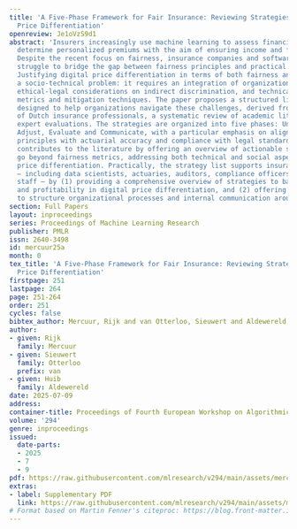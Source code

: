 ```yaml
---
title: 'A Five-Phase Framework for Fair Insurance: Reviewing Strategies for Digital
  Price Differentiation'
openreview: Je1oVzS9d1
abstract: 'Insurers increasingly use machine learning to assess financial risk and
  determine personalized premiums with the aim of ensuring income and financial stability.
  Despite the recent focus on fairness, insurance companies and software developers
  struggle to bridge the gap between fairness principles and practical implementation.
  Justifying digital price differentiation in terms of both fairness and profit is
  a socio-technical problem: it requires an integration of organizational processes,
  ethical-legal considerations on indirect discrimination, and technical fairness
  metrics and mitigation techniques. The paper proposes a structured list of 33 strategies
  designed to help organizations navigate these challenges, derived from a survey
  of Dutch insurance professionals, a systematic review of academic literature, and
  expert evaluations. The strategies are organized into five phases: Understand, Determine,
  Adjust, Evaluate and Communicate, with a particular emphasis on aligning fairness
  principles with actuarial accuracy and compliance with legal standards. This work
  contributes to the literature by offering an overview of actionable strategies that
  go beyond fairness metrics, addressing both technical and social aspects of digital
  price differentiation. Practically, the strategy list supports insurance professionals
  — including data scientists, actuaries, auditors, compliance officers, and communication
  staff — by (1) providing a comprehensive overview of strategies to balance fairness
  and profitability in digital price differentiation, and (2) offering a framework
  to structure organizational processes and internal communication around this balance.'
section: Full Papers
layout: inproceedings
series: Proceedings of Machine Learning Research
publisher: PMLR
issn: 2640-3498
id: mercuur25a
month: 0
tex_title: 'A Five-Phase Framework for Fair Insurance: Reviewing Strategies for Digital
  Price Differentiation'
firstpage: 251
lastpage: 264
page: 251-264
order: 251
cycles: false
bibtex_author: Mercuur, Rijk and van Otterloo, Sieuwert and Aldewereld, Huib
author:
- given: Rijk
  family: Mercuur
- given: Sieuwert
  family: Otterloo
  prefix: van
- given: Huib
  family: Aldewereld
date: 2025-07-09
address:
container-title: Proceedings of Fourth European Workshop on Algorithmic Fairness
volume: '294'
genre: inproceedings
issued:
  date-parts:
  - 2025
  - 7
  - 9
pdf: https://raw.githubusercontent.com/mlresearch/v294/main/assets/mercuur25a/mercuur25a.pdf
extras:
- label: Supplementary PDF
  link: https://raw.githubusercontent.com/mlresearch/v294/main/assets/mercuur25a/mercuur25a-supp.pdf
# Format based on Martin Fenner's citeproc: https://blog.front-matter.io/posts/citeproc-yaml-for-bibliographies/
---
```

